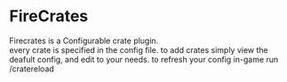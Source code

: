# FireCrates
Firecrates is a Configurable crate plugin.<br>
every crate is specified in the config file.
to add crates simply view the deafult config, and edit to your needs.
to refresh your config in-game run /cratereload
